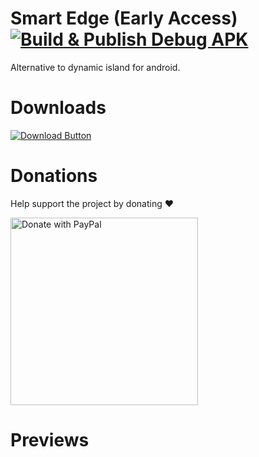 # Smart Edge (Early Access) [![Build & Publish Debug APK](https://github.com/abh80/smart-edge/actions/workflows/release.yml/badge.svg)](https://github.com/abh80/smart-edge/actions/workflows/release.yml)
  Alternative to dynamic island for android.
# Downloads

  [![Download Button](https://img.shields.io/github/v/release/abh80/smart-edge?color=7885FF&label=Android-Apk&logo=android&style=for-the-badge)](https://github.com/abh80/smart-edge/releases/download/20202/release.apk)
# Donations
  Help support the project by donating ❤️

  <a href="https://paypal.me/devabh80">
    <img width="300" src="https://raw.githubusercontent.com/stefan-niedermann/paypal-donate-button/master/paypal-donate-button.png" alt="Donate with PayPal" />
  </a>

# Previews
